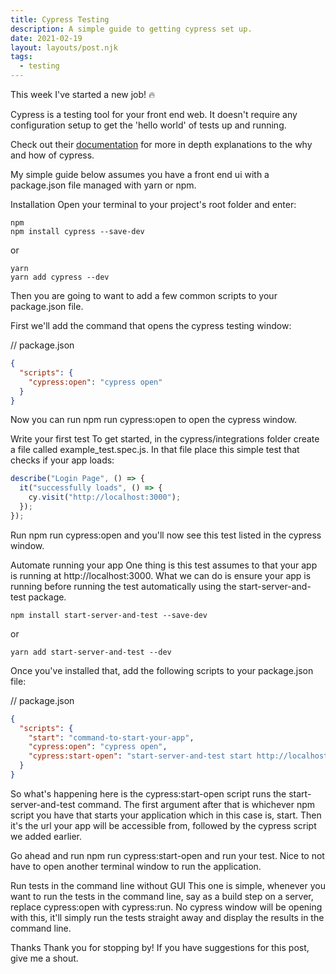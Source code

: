 ```yaml
---
title: Cypress Testing
description: A simple guide to getting cypress set up.
date: 2021-02-19
layout: layouts/post.njk
tags:
  - testing
---
```


This week I've started a new job! 🔥

Cypress is a testing tool for your front end web. It doesn't require any
configuration setup to get the 'hello world' of tests up and running.

Check out their [documentation](https://docs.cypress.io/guides/overview/why-cypress.html) for more in depth
explanations to the why and how of cypress.

My simple guide below assumes you have a front end ui with a package.json file
managed with yarn or npm.

Installation
Open your terminal to your project's root folder and enter:

```
npm
npm install cypress --save-dev
```

or

```
yarn
yarn add cypress --dev
```

Then you are going to want to add a few common scripts to your package.json
file.

First we'll add the command that opens the cypress testing window:

// package.json

```json
{
  "scripts": {
    "cypress:open": "cypress open"
  }
}
```

Now you can run npm run cypress:open to open the cypress window.

Write your first test
To get started, in the cypress/integrations folder create a file called
example_test.spec.js. In that file place this simple test that checks if your
app loads:

```js
describe("Login Page", () => {
  it("successfully loads", () => {
    cy.visit("http://localhost:3000");
  });
});
```

Run npm run cypress:open and you'll now see this test listed in the cypress
window.

Automate running your app
One thing is this test assumes to that your app is running at
http://localhost:3000. What we can do is ensure your app is running before
running the test automatically using the start-server-and-test package.

```
npm install start-server-and-test --save-dev
```

or

```
yarn add start-server-and-test --dev
```

Once you've installed that, add the following scripts to your package.json file:

// package.json

```json
{
  "scripts": {
    "start": "command-to-start-your-app",
    "cypress:open": "cypress open",
    "cypress:start-open": "start-server-and-test start http://localhost:3000 cypress:open"
  }
}
```

So what's happening here is the cypress:start-open script runs the
start-server-and-test command. The first argument after that is whichever npm
script you have that starts your application which in this case is, start. Then
it's the url your app will be accessible from, followed by the cypress script we
added earlier.

Go ahead and run npm run cypress:start-open and run your test. Nice to not have
to open another terminal window to run the application.

Run tests in the command line without GUI
This one is simple, whenever you want to run the tests in the command line, say
as a build step on a server, replace cypress:open with cypress:run. No cypress
window will be opening with this, it'll simply run the tests straight away and
display the results in the command line.

Thanks
Thank you for stopping by! If you have suggestions for this post, give me a
shout.
